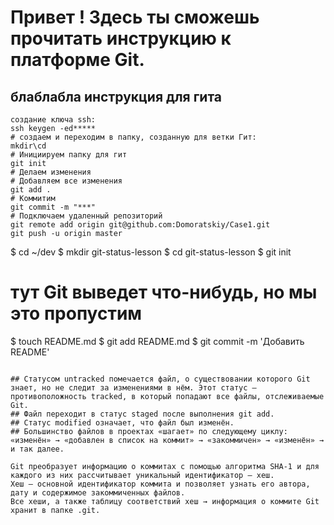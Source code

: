 # Привет ! Здесь ты сможешь прочитать инструкцию к платформе Git.

## блаблабла инструкция для гита

```
создание ключа ssh:
ssh keygen -ed*****
# создаем и переходим в папку, созданную для ветки Гит:
mkdir\cd
# Инициируем папку для гит
git init
# Делаем изменения 
# Добавляем все изменения 
git add .
# Коммитим
git commit -m "***"
# Подключаем удаленный репозиторий
git remote add origin git@github.com:Domoratskiy/Case1.git
git push -u origin master
```

$ cd ~/dev
$ mkdir git-status-lesson
$ cd git-status-lesson
$ git init
# тут Git выведет что-нибудь, но мы это пропустим
$ touch README.md
$ git add README.md
$ git commit -m 'Добавить README'
~~~~# по традиции первым создадим и закоммитим файл README.md

## Статусом untracked помечается файл, о существовании которого Git знает, но не следит за изменениями в нём. Этот статус — противоположность tracked, в который попадают все файлы, отслеживаемые Git.
## Файл переходит в статус staged после выполнения git add.
## Статус modified означает, что файл был изменён.
## Большинство файлов в проектах «шагает» по следующему циклу: «изменён» → «добавлен в список на коммит» → «закоммичен» → «изменён» → и так далее.

Git преобразует информацию о коммитах с помощью алгоритма SHA-1 и для каждого из них рассчитывает уникальный идентификатор — хеш.
Хеш — основной идентификатор коммита и позволяет узнать его автора, дату и содержимое закоммиченных файлов.
Все хеши, а также таблицу соответствий хеш → информация о коммите Git хранит в папке .git.


